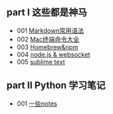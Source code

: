 ## part I 这些都是神马

- 001 [Markdown常用语法](/1001_markdown.md)
- 002 [Mac终端命令大全](/1002_MacCommand.md)
- 003 [Homebrew&npm](/1003_homebrew&npm.md)
- 004 [node.js & websocket](/1004_nodejs&websocket.md)
- 005 [sublime text](/1005_sublime.md)

## part II Python 学习笔记

- 001 [一些notes](/2001_notes.md)


